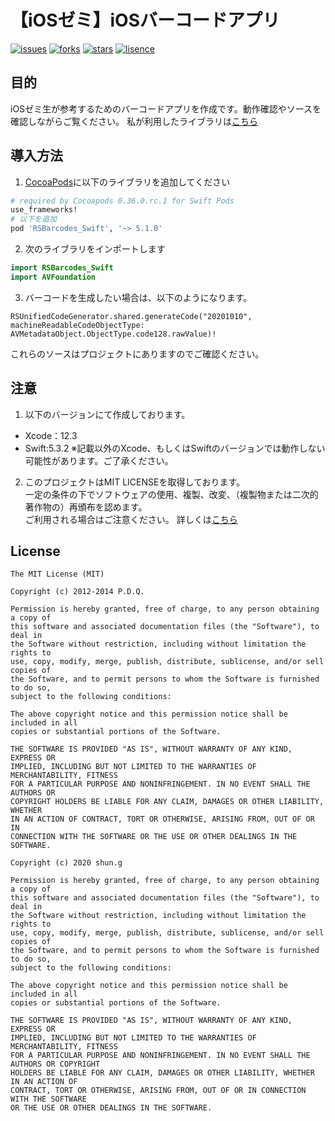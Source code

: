 # 【iOSゼミ】iOSバーコードアプリ
[![issues](https://img.shields.io/github/issues/shun-shun/iOS-barcodeApp)](https://img.shields.io/github/issues/shun-shun/iOS-barcodeApp)
[![forks](https://img.shields.io/github/forks/shun-shun/iOS-barcodeApp)](https://img.shields.io/github/forks/shun-shun/iOS-barcodeApp)
[![stars](https://img.shields.io/github/stars/shun-shun/iOS-barcodeApp)](https://img.shields.io/github/stars/shun-shun/iOS-barcodeApp)
[![lisence](https://img.shields.io/github/license/shun-shun/iOS-barcodeApp)](https://img.shields.io/github/license/shun-shun/iOS-barcodeApp)
## 目的
iOSゼミ生が参考するためのバーコードアプリを作成です。動作確認やソースを確認しながらご覧ください。
私が利用したライブラリは[こちら](https://github.com/yeahdongcn/RSBarcodes_Swift)

## 導入方法
1. [CocoaPods](http://cocoapods.org)に以下のライブラリを追加してください

```ruby
# required by Cocoapods 0.36.0.rc.1 for Swift Pods
use_frameworks!
# 以下を追加
pod 'RSBarcodes_Swift', '~> 5.1.0'
```

2. 次のライブラリをインポートします

``` swift
import RSBarcodes_Swift
import AVFoundation
```

3. バーコードを生成したい場合は、以下のようになります。
```
RSUnifiedCodeGenerator.shared.generateCode("20201010", machineReadableCodeObjectType: AVMetadataObject.ObjectType.code128.rawValue)!
```
これらのソースはプロジェクトにありますのでご確認ください。

## 注意
1. 以下のバージョンにて作成しております。
- Xcode：12.3
- Swift:5.3.2
※記載以外のXcode、もしくはSwiftのバージョンでは動作しない可能性があります。ご了承ください。

2. このプロジェクトはMIT LICENSEを取得しております。  
一定の条件の下でソフトウェアの使用、複製、改変、（複製物または二次的著作物の）再頒布を認めます。  
ご利用される場合はご注意ください。 詳しくは[こちら](https://qiita.com/shibukk/items/67ad0a5eda5a94e5c032)

## License

    The MIT License (MIT)

    Copyright (c) 2012-2014 P.D.Q.

    Permission is hereby granted, free of charge, to any person obtaining a copy of
    this software and associated documentation files (the "Software"), to deal in
    the Software without restriction, including without limitation the rights to
    use, copy, modify, merge, publish, distribute, sublicense, and/or sell copies of
    the Software, and to permit persons to whom the Software is furnished to do so,
    subject to the following conditions:

    The above copyright notice and this permission notice shall be included in all
    copies or substantial portions of the Software.

    THE SOFTWARE IS PROVIDED "AS IS", WITHOUT WARRANTY OF ANY KIND, EXPRESS OR
    IMPLIED, INCLUDING BUT NOT LIMITED TO THE WARRANTIES OF MERCHANTABILITY, FITNESS
    FOR A PARTICULAR PURPOSE AND NONINFRINGEMENT. IN NO EVENT SHALL THE AUTHORS OR
    COPYRIGHT HOLDERS BE LIABLE FOR ANY CLAIM, DAMAGES OR OTHER LIABILITY, WHETHER
    IN AN ACTION OF CONTRACT, TORT OR OTHERWISE, ARISING FROM, OUT OF OR IN
    CONNECTION WITH THE SOFTWARE OR THE USE OR OTHER DEALINGS IN THE SOFTWARE.

    Copyright (c) 2020 shun.g

    Permission is hereby granted, free of charge, to any person obtaining a copy of 
    this software and associated documentation files (the "Software"), to deal in 
    the Software without restriction, including without limitation the rights to 
    use, copy, modify, merge, publish, distribute, sublicense, and/or sell copies of 
    the Software, and to permit persons to whom the Software is furnished to do so, 
    subject to the following conditions:

    The above copyright notice and this permission notice shall be included in all 
    copies or substantial portions of the Software.

    THE SOFTWARE IS PROVIDED "AS IS", WITHOUT WARRANTY OF ANY KIND, EXPRESS OR 
    IMPLIED, INCLUDING BUT NOT LIMITED TO THE WARRANTIES OF MERCHANTABILITY, FITNESS 
    FOR A PARTICULAR PURPOSE AND NONINFRINGEMENT. IN NO EVENT SHALL THE AUTHORS OR COPYRIGHT 
    HOLDERS BE LIABLE FOR ANY CLAIM, DAMAGES OR OTHER LIABILITY, WHETHER IN AN ACTION OF 
    CONTRACT, TORT OR OTHERWISE, ARISING FROM, OUT OF OR IN CONNECTION WITH THE SOFTWARE 
    OR THE USE OR OTHER DEALINGS IN THE SOFTWARE.
